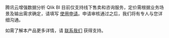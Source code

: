 腾讯云增强数据分析 Qlik BI 目前仅支持线下售卖和咨询服务，定价需根据业务场景及输出需求确定，请填写 [使用申请](https://cloud.tencent.com/apply/p/mnscsvleja)。申请审核通过之后，我们将有专人与您详细沟通。

如需了解本产品更多详情，请 [联系我们](https://cloud.tencent.com/about/connect) 获得支持。

